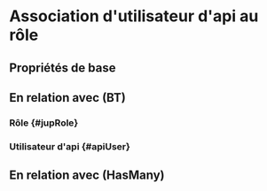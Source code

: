 # Association d'utilisateur d'api au rôle



## Propriétés de base



## En relation avec (BT)

### Rôle {#jupRole}
        

### Utilisateur d'api {#apiUser}
        


## En relation avec (HasMany)



<!--- THIS FILE IS GENERATED PLEASE DO NOT EDIT IT DIRECTLY --->
